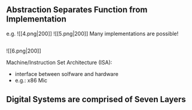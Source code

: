## Abstraction Separates Function from Implementation
e.g.
![[4.png|200]]
![[5.png|200]]
Many implementations are possible!

##
![[6.png|200]]

Machine/Instruction Set Architecture (ISA):
- interface between solfware and hardware  
- e.g.: x86
Mic
## Digital Systems are comprised of Seven Layers

